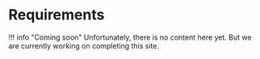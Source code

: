 # Requirements

!!! info "Coming soon"
    Unfortunately, there is no content here yet. But we are currently working on completing this site.
